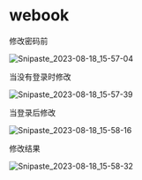 # webook

修改密码前

![Snipaste_2023-08-18_15-57-04](https://picture-box.oss-cn-chengdu.aliyuncs.com/mkPic/webookREADME202308181600334%E4%BF%AE%E6%94%B9%E5%AF%86%E7%A0%81%E5%89%8D.png)

当没有登录时修改

![Snipaste_2023-08-18_15-57-39](https://picture-box.oss-cn-chengdu.aliyuncs.com/mkPic/webookREADME202308181600194%E6%9C%AA%E7%99%BB%E5%BD%95%E4%BF%AE%E6%94%B9.png)

当登录后修改

![Snipaste_2023-08-18_15-58-16](https://picture-box.oss-cn-chengdu.aliyuncs.com/mkPic/webookREADME202308181601982%E7%99%BB%E5%BD%95%E5%90%8E%E4%BF%AE%E6%94%B9.png)

修改结果

![Snipaste_2023-08-18_15-58-32](https://picture-box.oss-cn-chengdu.aliyuncs.com/mkPic/webookREADME202308181601109%E4%BF%AE%E6%94%B9%E7%BB%93%E6%9E%9C.png)

